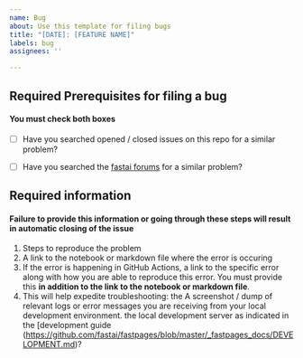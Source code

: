 ```yaml
---
name: Bug
about: Use this template for filing bugs
title: "[DATE]: [FEATURE NAME]"
labels: bug
assignees: ''

---
```


## Required Prerequisites for filing a bug

#### You must check both boxes

- [ ] Have you searched opened / closed issues on this repo for a similar problem?
- [ ] Have you searched the [fastai forums](https://forums.fast.ai/) for a similar problem?


## Required information

#### Failure to provide this information or going through these steps will result in automatic closing of the issue

1. Steps to reproduce the problem
2. A link to the notebook or markdown file where the error is occuring
3. If the error is happening in GitHub Actions, a link to the specific error along with how you are able to reproduce this error.  You must provide this **in addition to the link to the notebook or markdown file**.
4. This will help expedite troubleshooting: the A screenshot / dump of relevant logs or error messages you are receiving from your local development environment. the local development server as indicated in the [development guide (https://github.com/fastai/fastpages/blob/master/_fastpages_docs/DEVELOPMENT.md)? 
